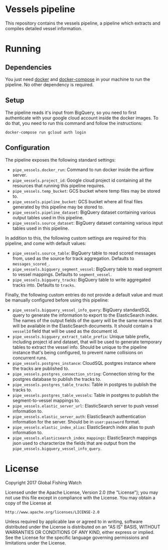 # Vessels pipeline

This repository contains the vessels pipeline, a pipeline which extracts and compiles detailed vessel information.

# Running

## Dependencies

You just need [docker](https://www.docker.com/) and [docker-compose](https://docs.docker.com/compose/) in your machine to run the pipeline. No other dependency is required.

## Setup

The pipeline reads it's input from BigQuery, so you need to first authenticate with your google cloud account inside the docker images. To do that, you need to run this command and follow the instructions:

```
docker-compose run gcloud auth login
```

## Configuration

The pipeline exposes the following standard settings:

* `pipe_vessels.docker_run`: Command to run docker inside the airflow server.
* `pipe_vessels.project_id`: Google cloud project id containing all the resources that running this pipeline requires.
* `pipe_vessels.temp_bucket`: GCS bucket where temp files may be stored to.
* `pipe_vessels.pipeline_bucket`: GCS bucket where all final files generated by this pipeline may be stored to.
* `pipe_vessels.pipeline_dataset`: BigQuery dataset containing various output tables used in this pipeline.
* `pipe_vessels.source_dataset`: BigQuery dataset containing various input tables used in this pipeline.

In addition to this, the following custom settings are required for this
pipeline, and come with default values:

* `pipe_vessels.source_table`: BigQuery table to read scored messages from, used as the source for track aggregation. Defaults to `messages_scored_`.
* `pipe_vessels.bigquery_segment_vessel`: BigQuery table to read segment to vessel mappings. Defaults to `segment_vessel`.
* `pipe_vessels.bigquery_tracks`: BigQuery table to write aggregated tracks into. Defaults to `tracks`.

Finally, the following custom entries do not provide a default value and must be manually configured before using this pipeline:

* `pipe_vessels.bigquery_vessel_info_query`: BigQuery standardSQL query to generate the information to export to the ElasticSearch index. The names of the output fields of the query will be the same names that will be available in the ElasticSearch documents. It should contain a `vesselId` field that will be used as the document id.
* `pipe_vessels.bigquery_extract_table_prefix`: Unique table prefix, including project id and dataset, that will be used to generate temporary tables to extract the vessel info. Should be unique to the pipeline instance that's being configured, to prevent name collisions on concurrent runs.
* `pipe_vessels.postgres_instance`: CloudSQL postgres instance where the tracks are published to.
* `pipe_vessels.postgres_connection_string`: Connection string for the postgres database to publish the tracks to.
* `pipe_vessels.postgres_table_tracks`: Table in postgres to publish the tracks to.
* `pipe_vessels.postgres_table_vessels`: Table in postgres to publish the segment-to-vessel mappings to.
* `pipe_vessels.elastic_server_url`: ElasticSearch server to push vessel information to.
* `pipe_vessels.elastic_server_auth`: ElasticSearch authentication information for the server. Should be in `user:password` format.
* `pipe_vessels.elastic_index_alias`: ElasticSearch index alias to push information to. 
* `pipe_vessels.elasticsearch_index_mappings`: ElasticSearch mappings json used to characterize the fields that are output from the `pipe_vessels.bigquery_vessel_info_query`.

# License

Copyright 2017 Global Fishing Watch

Licensed under the Apache License, Version 2.0 (the "License");
you may not use this file except in compliance with the License.
You may obtain a copy of the License at

    http://www.apache.org/licenses/LICENSE-2.0

Unless required by applicable law or agreed to in writing, software
distributed under the License is distributed on an "AS IS" BASIS,
WITHOUT WARRANTIES OR CONDITIONS OF ANY KIND, either express or implied.
See the License for the specific language governing permissions and
limitations under the License.
